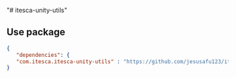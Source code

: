 "# itesca-unity-utils" 
 ## Use package
 
 ```json
 {
    "dependencies": {
    "com.itesca.itesca-unity-utils" : "https://github.com/jesusafu123/itesca-unity-utils.git"
 }
 ```
